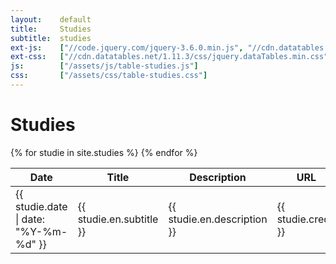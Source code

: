 ```yaml
---
layout:    default
title:     Studies
subtitle:  studies
ext-js:    ["//code.jquery.com/jquery-3.6.0.min.js", "//cdn.datatables.net/1.11.3/js/jquery.dataTables.min.js", "//cdn.datatables.net/plug-ins/1.11.3/dataRender/ellipsis.js"]
ext-css:   ["//cdn.datatables.net/1.11.3/css/jquery.dataTables.min.css", "//cdn.datatables.net/responsive/2.2.9/css/responsive.dataTables.min.css"]
js:        ["/assets/js/table-studies.js"]
css:       ["/assets/css/table-studies.css"]
---
```


<h1>Studies</h1>
 
<div class="datatable">
  <table id="studies" class="display responsive" style="width:100%">
    <thead>
      <tr>
        <th>Date</th>
        <th>Title</th>
        <th>Description</th>
        <th>URL</th>
        <th>Group</th>
      </tr>
    </thead>
    <tbody>
    {% for studie in site.studies %}
      <tr>
        <td>{{ studie.date | date: "%Y-%m-%d" }}</td>
        <td>{{ studie.en.subtitle }}</td>
        <td>{{ studie.en.description }}</td>
        <td>{{ studie.credit }}</td>
        <td>{{ studie.group }}</td>
      </tr>
    {% endfor %}
    </tbody>
  </table>
</div>
